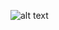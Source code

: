 ![alt text](https://cloud.githubusercontent.com/assets/828333/22187300/b819571e-e0b8-11e6-8683-26020e8b4b17.gif "tip calc capture")
